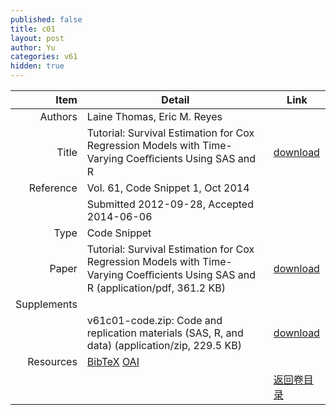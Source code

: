 ```yaml
---
published: false
title: c01
layout: post
author: Yu
categories: v61
hidden: true
---
```


| Item | Detail | Link |
|---:|---|---|
| Authors | Laine Thomas, Eric M. Reyes| |
| Title |Tutorial: Survival Estimation for Cox Regression  Models with Time-Varying Coeﬃcients Using SAS  and R | [download](http://www.jstatsoft.org/v61/c01/paper) |
| Reference |Vol. 61, Code Snippet 1, Oct 2014 | |
| | Submitted 2012-09-28, Accepted 2014-06-06| | 
| Type | Code Snippet| |
| Paper | Tutorial: Survival Estimation for Cox Regression  Models with Time-Varying Coeﬃcients Using SAS  and R  (application/pdf, 361.2 KB)| [download](http://www.jstatsoft.org/v61/c01/paper) |
| Supplements | | |
| |v61c01-code.zip: Code and replication materials (SAS, R, and data)  (application/zip, 229.5 KB)|  [download](http://www.jstatsoft.org/v61/c01/supp/1) |
| Resources | [BibTeX](http://www.jstatsoft.org/v61/c01/bibtex) [OAI](http://www.jstatsoft.org/oai?verb=GetRecord&identifier=oai.jstatsoft/v61/c01&prefix=oai_dc)| |
| |  | [返回卷目录]({{site.baseurl}}/volume/v61.html) |